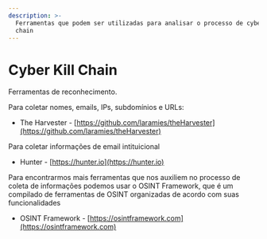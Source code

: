 ```yaml
---
description: >-
  Ferramentas que podem ser utilizadas para analisar o processo de cyber kill
  chain
---
```


# Cyber Kill Chain

Ferramentas de reconhecimento.

Para coletar nomes, emails, IPs, subdomínios e URLs:

* The Harvester - [https://github.com/laramies/theHarvester](https://github.com/laramies/theHarvester)

Para coletar informações de email intituicional

* Hunter - [https://hunter.io](https://hunter.io)

Para encontrarmos mais ferramentas que nos auxiliem no processo de coleta de informações podemos usar o OSINT Framework, que é um compilado de ferramentas de OSINT organizadas de acordo com suas funcionalidades

* OSINT Framework - [https://osintframework.com](https://osintframework.com)
